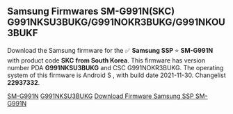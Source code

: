 <h2>Samsung Firmwares SM-G991N(SKC) G991NKSU3BUKG/G991NOKR3BUKG/G991NKOU3BUKF</h2>
Download the Samsung firmware for the ✅ <strong>Samsung SSP </strong> ⭐ <strong>SM-G991N</strong> with product code <strong>SKC</strong> <strong> from South Korea</strong>. This firmware has version number PDA <strong>G991NKSU3BUKG</strong> and CSC G991NOKR3BUKG. The operating system of this firmware is Android S , with build date 2021-11-30. Changelist <strong>22937332</strong>.


[SM-G991N](https://samfirm.shop/samsung/model/SM-G991N)
[G991NKSU3BUKG](https://samfirm.shop/samsung/pda/G991NKSU3BUKG)
[Download Firmware Samsung SSP SM-G991N](https://samfirm.shop/samsung/firmware/478890)
